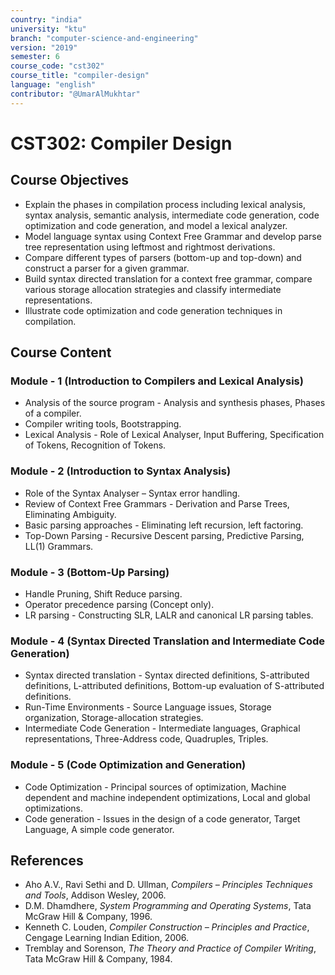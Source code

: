 ```yaml
---
country: "india"
university: "ktu"
branch: "computer-science-and-engineering"
version: "2019"
semester: 6
course_code: "cst302"
course_title: "compiler-design"
language: "english"
contributor: "@UmarAlMukhtar"
---
```


# CST302: Compiler Design

## Course Objectives
* Explain the phases in compilation process including lexical analysis, syntax analysis, semantic analysis, intermediate code generation, code optimization and code generation, and model a lexical analyzer.
* Model language syntax using Context Free Grammar and develop parse tree representation using leftmost and rightmost derivations.
* Compare different types of parsers (bottom-up and top-down) and construct a parser for a given grammar.
* Build syntax directed translation for a context free grammar, compare various storage allocation strategies and classify intermediate representations.
* Illustrate code optimization and code generation techniques in compilation.

## Course Content

### Module - 1 (Introduction to Compilers and Lexical Analysis)
* Analysis of the source program - Analysis and synthesis phases, Phases of a compiler.
* Compiler writing tools, Bootstrapping.
* Lexical Analysis - Role of Lexical Analyser, Input Buffering, Specification of Tokens, Recognition of Tokens.

### Module - 2 (Introduction to Syntax Analysis)
* Role of the Syntax Analyser – Syntax error handling.
* Review of Context Free Grammars - Derivation and Parse Trees, Eliminating Ambiguity.
* Basic parsing approaches - Eliminating left recursion, left factoring.
* Top-Down Parsing - Recursive Descent parsing, Predictive Parsing, LL(1) Grammars.

### Module - 3 (Bottom-Up Parsing)
* Handle Pruning, Shift Reduce parsing.
* Operator precedence parsing (Concept only).
* LR parsing - Constructing SLR, LALR and canonical LR parsing tables.

### Module - 4 (Syntax Directed Translation and Intermediate Code Generation)
* Syntax directed translation - Syntax directed definitions, S-attributed definitions, L-attributed definitions, Bottom-up evaluation of S-attributed definitions.
* Run-Time Environments - Source Language issues, Storage organization, Storage-allocation strategies.
* Intermediate Code Generation - Intermediate languages, Graphical representations, Three-Address code, Quadruples, Triples.

### Module - 5 (Code Optimization and Generation)
* Code Optimization - Principal sources of optimization, Machine dependent and machine independent optimizations, Local and global optimizations.
* Code generation - Issues in the design of a code generator, Target Language, A simple code generator.

## References
* Aho A.V., Ravi Sethi and D. Ullman, *Compilers – Principles Techniques and Tools*, Addison Wesley, 2006.
* D.M. Dhamdhere, *System Programming and Operating Systems*, Tata McGraw Hill & Company, 1996.
* Kenneth C. Louden, *Compiler Construction – Principles and Practice*, Cengage Learning Indian Edition, 2006.
* Tremblay and Sorenson, *The Theory and Practice of Compiler Writing*, Tata McGraw Hill & Company, 1984.
